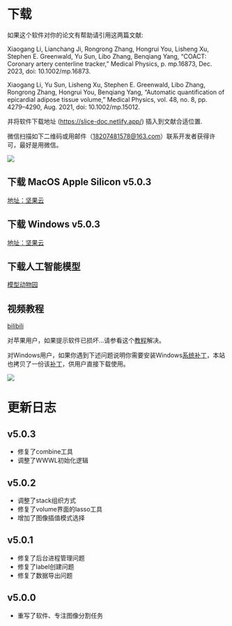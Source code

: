 # 下载

如果这个软件对你的论文有帮助请引用这两篇文献:

Xiaogang Li, Lianchang Ji, Rongrong Zhang, Hongrui You, Lisheng Xu, Stephen E. Greenwald, Yu Sun, Libo Zhang, Benqiang Yang, “COACT: Coronary artery centerline tracker,” Medical Physics, p. mp.16873, Dec. 2023, doi: 10.1002/mp.16873.

Xiaogang Li, Yu Sun, Lisheng Xu, Stephen E. Greenwald, Libo Zhang, Rongrong Zhang, Hongrui You, Benqiang Yang, “Automatic quantification of epicardial adipose tissue volume,” Medical Physics, vol. 48, no. 8, pp. 4279–4290, Aug. 2021, doi: 10.1002/mp.15012.

并将软件下载地址 (https://slice-doc.netlify.app/) 插入到文献合适位置.

微信扫描如下二维码或用邮件（18207481578@163.com）联系开发者获得许可，最好是用微信。

![](/images/QR.png)

## 下载 MacOS Apple Silicon v5.0.3

<a href='https://www.jianguoyun.com/p/DZh2hc4Q-MmzBhjiuYoGIAA'>地址：坚果云</a>

## 下载 Windows v5.0.3

<a href='https://www.jianguoyun.com/p/DeonkXsQ-MmzBhjWvooGIAA'>地址：坚果云</a>


## 下载人工智能模型

[模型动物园](./manual/model)

## 视频教程

<a href='https://b23.tv/9gyl6Q6'>bilibili</a>

对苹果用户，如果提示软件已损坏...请参看这个<a href='https://zhuanlan.zhihu.com/p/617123498?utm_id=0&utm_source=wechat_session&utm_medium=social&s_r=0'>教程</a>解决。

对Windows用户，如果你遇到下述问题说明你需要安装Windows<a href='https://learn.microsoft.com/en-US/cpp/windows/latest-supported-vc-redist?view=msvc-170'>系统补丁</a>，本站也拷贝了一份该<a href='/VC_redist.x64.exe'>补丁</a>，供用户直接下载使用。

![](/images/error.png)


# 更新日志

## v5.0.3
- 修复了combine工具
- 调整了WWWL初始化逻辑

## v5.0.2
- 调整了stack组织方式
- 修复了volume界面的lasso工具
- 增加了图像插值模式选择

## v5.0.1
- 修复了后台进程管理问题
- 修复了label创建问题
- 修复了数据导出问题

## v5.0.0
- 重写了软件、专注图像分割任务
